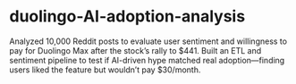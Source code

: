 # duolingo-AI-adoption-analysis
Analyzed 10,000 Reddit posts to evaluate user sentiment and willingness to pay for Duolingo Max after the stock’s rally to $441. Built an ETL and sentiment pipeline to test if AI-driven hype matched real adoption—finding users liked the feature but wouldn’t pay $30/month.
